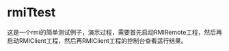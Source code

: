 rmiTtest
========

这是一个rmi的简单测试例子，演示过程，需要首先启动RMIRemote工程，然后再启动RMIClient工程，然后再RMIClient工程的控制台查看运行结果。
